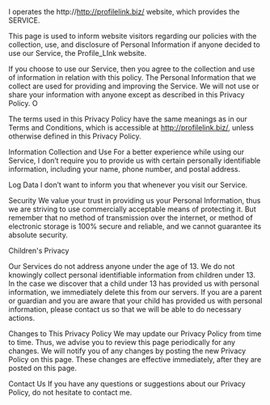 I operates the http://http://profilelink.biz/ website, which provides the SERVICE.

This page is used to inform website visitors regarding our policies with the collection, use, and disclosure of Personal Information if anyone decided to use our Service, the Profile_LInk website.

If you choose to use our Service, then you agree to the collection and use of information in relation with this policy. The Personal Information that we collect are used for providing and improving the Service. We will not use or share your information with anyone except as described in this Privacy Policy. O

The terms used in this Privacy Policy have the same meanings as in our Terms and Conditions, which is accessible at http://profilelink.biz/, unless otherwise defined in this Privacy Policy.

Information Collection and Use
For a better experience while using our Service, I don’t require you to provide us with certain personally identifiable information, including your name, phone number, and postal address.

Log Data
I don’t want to inform you that whenever you visit our Service.

Security
We value your trust in providing us your Personal Information, thus we are striving to use commercially acceptable means of protecting it. But remember that no method of transmission over the internet, or method of electronic storage is 100% secure and reliable, and we cannot guarantee its absolute security.

Children's Privacy

Our Services do not address anyone under the age of 13. We do not knowingly collect personal identifiable information from children under 13. In the case we discover that a child under 13 has provided us with personal information, we immediately delete this from our servers. If you are a parent or guardian and you are aware that your child has provided us with personal information, please contact us so that we will be able to do necessary actions.

Changes to This Privacy Policy
We may update our Privacy Policy from time to time. Thus, we advise you to review this page periodically for any changes. We will notify you of any changes by posting the new Privacy Policy on this page. These changes are effective immediately, after they are posted on this page.

Contact Us
If you have any questions or suggestions about our Privacy Policy, do not hesitate to contact me.
